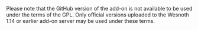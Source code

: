 
Please note that the GitHub version of the add-on is not available to be used under the terms of the GPL.
Only official versions uploaded to the Wesnoth 1.14 or earlier add-on server may be used under these terms.
